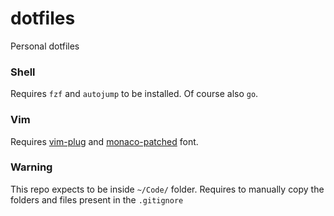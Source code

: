 # dotfiles
Personal dotfiles

### Shell
Requires `fzf` and `autojump` to be installed. Of course also `go`.

### Vim
Requires [vim-plug](https://github.com/junegunn/vim-plug) and [monaco-patched](https://gist.github.com/kevinis/c788f85a654b2d7581d8) font.

### Warning
This repo expects to be inside `~/Code/` folder.
Requires to manually copy the folders and files present in the `.gitignore`
